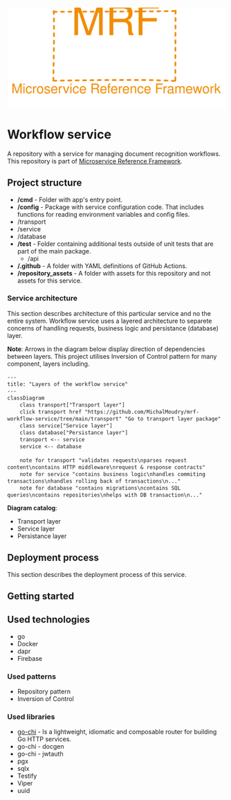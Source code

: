 <p align="center">
    <img src="./repository_assets/mrf_logo.svg" alt="Microservice Reference Framework logo" />
</p>

# Workflow service
A repository with a service for managing document recognition workflows. This repository is part of [Microservice Reference Framework](https://github.com/MichalMoudry/microservice-reference-framework "Go to Microservice Reference Framework GitHub page").

## Project structure
- **/cmd** - Folder with app's entry point.
- **/config** - Package with service configuration code. That includes functions for reading environment variables and config files.
- /transport
- /service
- /database
- **/test** - Folder containing additional tests outside of unit tests that are part of the main package.
    - /api
- **/.github** - A folder with YAML definitions of GitHub Actions.
- **/repository_assets** - A folder with assets for this repository and not assets for this service.

### Service architecture
This section describes architecture of this particular service and no the entire system. Workflow service uses a layered architecture to separete concerns of handling requests, business logic and persistance (database) layer.

**Note**: Arrows in the diagram below display direction of dependencies between layers. This project utilises Inversion of Control pattern for many component, layers including.

```mermaid
---
title: "Layers of the workflow service"
---
classDiagram
    class transport["Transport layer"]
    click transport href "https://github.com/MichalMoudry/mrf-workflow-service/tree/main/transport" "Go to transport layer package"
    class service["Service layer"]
    class database["Persistance layer"]
    transport <-- service
    service <-- database

    note for transport "validates requests\nparses request content\ncontains HTTP middleware\nrequest & response contracts"
    note for service "contains business logic\nhandles commiting transactions\nhandles rolling back of transactions\n..."
    note for database "contains migrations\ncontains SQL queries\ncontains repositories\nhelps with DB transaction\n..."
```
**Diagram catalog**:
- Transport layer
- Service layer
- Persistance layer

## Deployment process
This section describes the deployment process of this service.

## Getting started

## Used technologies
- go
- Docker
- dapr
- Firebase

### Used patterns
- Repository pattern
- Inversion of Control

### Used libraries
- [go-chi](https://github.com/go-chi/chi "Link to chi GitHub page") - Is a lightweight, idiomatic and composable router for building Go HTTP services.
- go-chi - docgen
- go-chi - jwtauth
- pgx
- sqlx
- Testify
- Viper
- uuid

